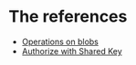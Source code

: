# The references

- [Operations on blobs](https://docs.microsoft.com/en-us/rest/api/storageservices/operations-on-blobs)
- [Authorize with Shared Key](https://docs.microsoft.com/en-us/rest/api/storageservices/authorize-with-shared-key)